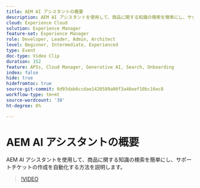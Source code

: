 ```yaml
---
title: AEM AI アシスタントの概要
description: AEM AI アシスタントを使用して、商品に関する知識の検索を簡単にし、サポートチケットの作成を自動化する方法を説明します。
cloud: Experience Cloud
solution: Experience Manager
feature-set: Experience Manager
role: Developer, Leader, Admin, Architect
level: Beginner, Intermediate, Experienced
type: Event
doc-type: Video Clip
duration: 152
feature: APIs, Cloud Manager, Generative AI, Search, Onboarding
index: false
hide: true
hidefromtoc: true
source-git-commit: 0d93dab6ccdae1420589a00f3a46eef10bc16ec8
workflow-type: tm+mt
source-wordcount: '38'
ht-degree: 0%

---
```



# AEM AI アシスタントの概要

AEM AI アシスタントを使用して、商品に関する知識の検索を簡単にし、サポートチケットの作成を自動化する方法を説明します。

>[!VIDEO](https://video.tv.adobe.com/v/3459225/?learn=on&enablevpops)
